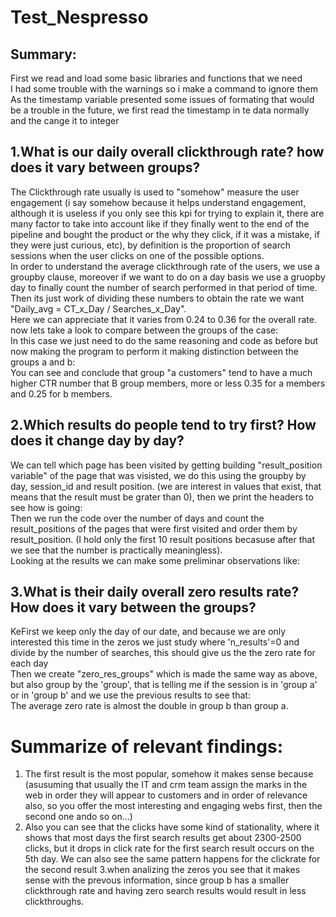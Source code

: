 # Test_Nespresso
## Summary:
First we read and load some basic libraries and functions that we need  
I had some trouble with the warnings so i make a command to ignore them  
As the timestamp variable presented some issues of formating that would be a trouble in the future, we first read the timestamp in te data normally and the cange it to integer  
## 1.What is our daily overall clickthrough rate? how does it vary between groups?  
The Clickthrough rate usually is used to "somehow" measure the user engagement (i say somehow because it helps understand engagement, although it is useless if you only see this kpi for trying to explain it, there are many factor to take into account like if they finally went to the end of the pipeline and bought the product or the why they click, if it was a mistake, if they were just curious, etc), by definition is the proportion of search sessions when the user clicks on one of the possible options.  
In order to understand the average clickthrough rate of the users, we use a groupby clause, moreover if we want to do on a day basis we use a gruopby day to finally count the number of search performed in that period of time. Then its just work of dividing these numbers to obtain the rate we want "Daily_avg = CT_x_Day / Searches_x_Day".  
Here we can appreciate that it varies from 0.24 to 0.36 for the overall rate. now lets take a look to compare between the groups of the case:  
In this case we just need to do the same reasoning and code as before but now making the program to perform it making distinction between the groups a and b:  
You can see and conclude that group "a customers" tend to have a much higher CTR number that B group members, more or less 0.35 for a members and 0.25 for b members.  

## 2.Which results do people tend to try first? How does it change day by day?
We can tell which page has been visited by getting building "result_position variable" of the page that was visisted, we do this using the groupby by day, session_id and result position. (we are interest in values that exist, that means that the result must be grater than 0), then we print the headers to see how is going:  
Then we run the code over the number of days and count the result_positions of the pages that were first visited and order them by result_position. (I hold only the first 10 result positions becasuse after that we see that the number is practically meaningless).  
Looking at the results we can make some preliminar observations like:  
  

## 3.What is their daily overall zero results rate? How does it vary between the groups?  
KeFirst we keep only the day of our date, and because we are only interested this time in the zeros we just study where  'n_results'=0 and divide by the number of searches, this should give us the the zero rate for each day  
Then we create "zero_res_groups" which is made the same way as above, but also group by the 'group', that is telling me if the session is in 'group a' or in 'group b' and we use the previous results to see that:  
The average zero rate is almost the double in group b than group a. 


# Summarize of relevant findings:
1. The first result is the most popular, somehow it makes sense because (asusuming that usually the IT and crm team assign the marks in the web in order they will appear to customers and in order of relevance also, so you offer the most interesting and engaging webs first, then the second one ando so on...)
2. Also you can see that the clicks have some kind of stationality, where it shows that most days the first search results get about 2300-2500 clicks, but it drops in click rate for the first search result occurs on the 5th day. We can also see the same pattern happens for the clickrate for the second result
3.when analizing the zeros you see that it makes sense with the prevous information, since group b has a smaller clickthrough rate and having zero search results would result in less clickthroughs.





